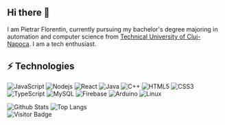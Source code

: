 ## Hi there 👋
I am Pietrar Florentin, currently pursuing my bachelor's degree majoring in automation and computer science from [Technical University of Cluj-Napoca](https://www.utcluj.ro/). I am a tech enthusiast.

## ⚡ Technologies

![JavaScript](https://img.shields.io/badge/-JavaScript-black?style=flat-square&logo=javascript)
![Nodejs](https://img.shields.io/badge/-Nodejs-black?style=flat-square&logo=Node.js)
![React](https://img.shields.io/badge/-React-black?style=flat-square&logo=react)
![Java](https://img.shields.io/badge/-java-E34A86?style=flat-square&logo=java)
![C++](https://img.shields.io/badge/-C++-00599C?style=flat-square&logo=c)
![HTML5](https://img.shields.io/badge/-HTML5-E34F26?style=flat-square&logo=html5&logoColor=white)
![CSS3](https://img.shields.io/badge/-CSS3-1572B6?style=flat-square&logo=css3)
![TypeScript](https://img.shields.io/badge/-TypeScript-007ACC?style=flat-square&logo=typescript)
![MySQL](https://img.shields.io/badge/-MySQL-black?style=flat-square&logo=mysql)
![Firebase](https://img.shields.io/badge/Firebase-black?style=flat-square&logo=firebase)
![Arduino](https://img.shields.io/badge/Arduino-black?style=flat-square&logo=arduino)
![Linux](https://img.shields.io/badge/Linux-black?style=flat-square&logo=linux)

![Github Stats](https://github-readme-stats.vercel.app/api?username=florentinmircea&count_private=true&show_icons=true&include_all_commits=true)
![Top Langs](https://github-readme-stats.vercel.app/api/top-langs/?username=florentinmircea&hide=TeX&layout=compact)
<br>
![Visitor Badge](https://visitor-badge.laobi.icu/badge?page_id=florentinmircea.florentinmircea)
<!--
**florentinmircea/florentinmircea** is a ✨ _special_ ✨ repository because its `README.md` (this file) appears on your GitHub profile.

Here are some ideas to get you started:

- 🔭 I’m currently working on ...
- 🌱 I’m currently learning ...
- 👯 I’m looking to collaborate on ...
- 🤔 I’m looking for help with ...
- 💬 Ask me about ...
- 📫 How to reach me: ...
- 😄 Pronouns: ...
- ⚡ Fun fact: ...
-->
